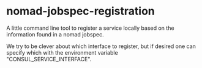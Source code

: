 # nomad-jobspec-registration

A little command line tool to register a service locally based on the information
found in a nomad jobspec.

We try to be clever about which interface to register, but if desired one can 
specify which with the environment variable "CONSUL_SERVICE_INTERFACE".
